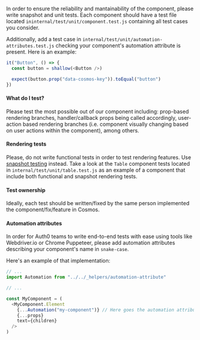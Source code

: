In order to ensure the reliability and mantainability of the component, please write snapshot and unit tests. Each component should have a test file located `ininternal/test/unit/component.test.js` containing all test cases you consider.

Additionally, add a test case in `internal/test/unit/automation-attributes.test.js` checking your component's automation attribute is present. Here is an example:

```js
it("Button", () => {
  const button = shallow(<Button />)

  expect(button.prop("data-cosmos-key")).toEqual("button")
})
```

#### What do I test?

Please test the most possible out of our component including: prop-based rendering branches, handler/callback props being called accordingly, user-action based rendering branches (i.e. component visually changing based on user actions within the component), among others.

#### Rendering tests

Please, do not write functional tests in order to test rendering features. Use [snapshot testing](https://jestjs.io/docs/en/snapshot-testing) instead. Take a look at the `Table` component tests located in `internal/test/unit/table.test.js` as an example of a component that include both functional and snapshot rendering tests.

#### Test ownership

Ideally, each test should be written/fixed by the same person implemented the component/fix/feature in Cosmos.

#### Automation attributes

In order for Auth0 teams to write end-to-end tests with ease using tools like Webdriver.io or Chrome Puppeteer, please add automation attributes describing your component's name in `snake-case`.

Here's an example of that implementation:

```js
// ...
import Automation from "../../_helpers/automation-attribute"

// ...

const MyComponent = (
  <MyComponent.Element
    {...Automation("my-component")} // Here goes the automation attribute
    {...props}
    text={children}
  />
)
```

